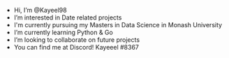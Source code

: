 - Hi, I’m @Kayeel98
- I’m interested in Date related projects
- I'm currently pursuing my Masters in Data Science in Monash University
- I’m currently learning Python & Go
- I’m looking to collaborate on future projects
- You can find me at Discord! Kayeeel #8367

<!---
Kayeel98/Kayeel98 is a ✨ special ✨ repository because its `README.md` (this file) appears on your GitHub profile.
You can click the Preview link to take a look at your changes.
--->

